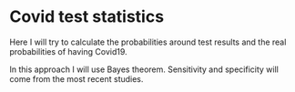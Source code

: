 # Covid test statistics

Here I will try to calculate the probabilities around test results and the real probabilities of having Covid19.

In this approach I will use Bayes theorem. Sensitivity and specificity will come from the most recent studies.